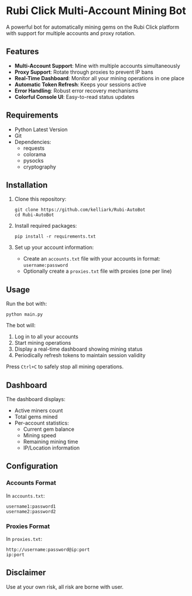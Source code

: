 # Rubi Click Multi-Account Mining Bot

A powerful bot for automatically mining gems on the Rubi Click platform with support for multiple accounts and proxy rotation.

## Features

- **Multi-Account Support**: Mine with multiple accounts simultaneously
- **Proxy Support**: Rotate through proxies to prevent IP bans
- **Real-Time Dashboard**: Monitor all your mining operations in one place
- **Automatic Token Refresh**: Keeps your sessions active
- **Error Handling**: Robust error recovery mechanisms
- **Colorful Console UI**: Easy-to-read status updates

## Requirements

- Python Latest Version
- Git
- Dependencies:
  - requests
  - colorama
  - pysocks
  - cryptography

## Installation

1. Clone this repository:
   ```
   git clone https://github.com/kelliark/Rubi-AutoBot
   cd Rubi-AutoBot
   ```

2. Install required packages:
   ```
   pip install -r requirements.txt
   ```

3. Set up your account information:
   - Create an `accounts.txt` file with your accounts in format: `username:password`
   - Optionally create a `proxies.txt` file with proxies (one per line)

## Usage

Run the bot with:

```
python main.py
```

The bot will:
1. Log in to all your accounts
2. Start mining operations
3. Display a real-time dashboard showing mining status
4. Periodically refresh tokens to maintain session validity

Press `Ctrl+C` to safely stop all mining operations.

## Dashboard

The dashboard displays:
- Active miners count
- Total gems mined
- Per-account statistics:
  - Current gem balance
  - Mining speed
  - Remaining mining time
  - IP/Location information

## Configuration

### Accounts Format
In `accounts.txt`:
```
username1:password1
username2:password2
```

### Proxies Format
In `proxies.txt`:
```
http://username:password@ip:port
ip:port
```

## Disclaimer

Use at your own risk, all risk are borne with user.

